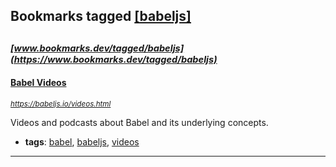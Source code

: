 ## Bookmarks tagged [[babeljs]](https://www.bookmarks.dev/search?q=[babeljs])

_<sup><sup>[www.bookmarks.dev/tagged/babeljs](https://www.bookmarks.dev/tagged/babeljs)</sup></sup>_
---
#### [Babel Videos](https://babeljs.io/videos.html)
_<sup>https://babeljs.io/videos.html</sup>_

Videos and podcasts about Babel and its underlying concepts.
* **tags**: [babel](../tagged/babel.md), [babeljs](../tagged/babeljs.md), [videos](../tagged/videos.md)
---
